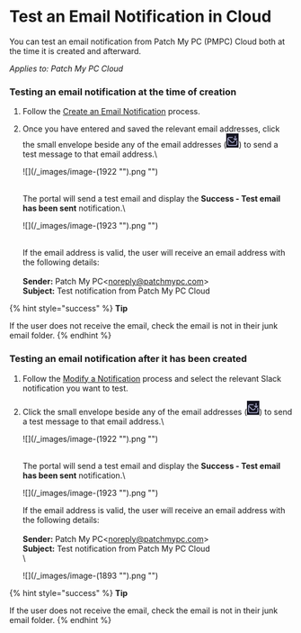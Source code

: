 # Test an Email Notification in Cloud

You can test an email notification from Patch My PC (PMPC) Cloud both at the time it is created and afterward.

_Applies to: Patch My PC Cloud_

### Testing an email notification at the time of creation

1. Follow the [Create an Email Notification](../create-a-cloud-email-notification.md) process.
2.  Once you have entered and saved the relevant email addresses, click the small envelope beside any of the email addresses (![](<../../../../.gitbook/assets/image (1900).png>)) to send a test message to that email address.\\

    !\[]\(/\_images/image-(1922 "").png "")

    \
    The portal will send a test email and display the **Success - Test email has been sent** notification.\\

    !\[]\(/\_images/image-(1923 "").png "")

    \
    If the email address is valid, the user will receive an email address with the following details:\
    \
    **Sender:** Patch My PC\<noreply@patchmypc.com>\
    **Subject:** Test notification from Patch My PC Cloud

{% hint style="success" %}
**Tip**

If the user does not receive the email, check the email is not in their junk email folder.
{% endhint %}

### Testing an email notification after it has been created

1. Follow the [Modify a Notification](../modify-a-cloud-notification.md) process and select the relevant Slack notification you want to test.
2.  Click the small envelope beside any of the email addresses (![](<../../../../.gitbook/assets/image (1900).png>)) to send a test message to that email address.\\

    !\[]\(/\_images/image-(1922 "").png "")

    \
    The portal will send a test email and display the **Success - Test email has been sent** notification.\\

    !\[]\(/\_images/image-(1923 "").png "")

    If the email address is valid, the user will receive an email address with the following details:\
    \
    **Sender:** Patch My PC\<noreply@patchmypc.com>\
    **Subject:** Test notification from Patch My PC Cloud\
    \\

    !\[]\(/\_images/image-(1893 "").png "")

{% hint style="success" %}
**Tip**

If the user does not receive the email, check the email is not in their junk email folder.
{% endhint %}
